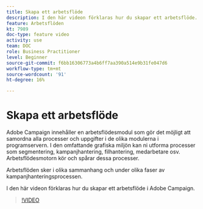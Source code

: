```yaml
---
title: Skapa ett arbetsflöde
description: I den här videon förklaras hur du skapar ett arbetsflöde.
feature: Arbetsflöden
kt: 7989
doc-type: feature video
activity: use
team: DOC
role: Business Practitioner
level: Beginner
source-git-commit: f6bb16306773a4b6ff7aa390a514e9b31fe047d6
workflow-type: tm+mt
source-wordcount: '91'
ht-degree: 16%

---
```



# Skapa ett arbetsflöde

Adobe Campaign innehåller en arbetsflödesmodul som gör det möjligt att samordna alla processer och uppgifter i de olika modulerna i programservern. I den omfattande grafiska miljön kan ni utforma processer som segmentering, kampanjhantering, filhantering, medarbetare osv. Arbetsflödesmotorn kör och spårar dessa processer.

Arbetsflöden sker i olika sammanhang och under olika faser av kampanjhanteringsprocessen.

I den här videon förklaras hur du skapar ett arbetsflöde i Adobe Campaign.

>[!VIDEO](https://video.tv.adobe.com/v/25559?quality=12)
